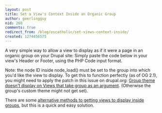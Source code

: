 ```yaml
---
layout: post
title: Set a View's Context Inside an Organic Group
author: geerlingguy
nid: 268
comments: true
redirect_from: /blog/oscatholic/set-views-context-inside/
created: 1274456575
---
```

<p>A very simple way to allow a view to display as if it were a page in an organic group on your Drupal site: Simply paste the code below in your view&#39;s Header or Footer, using the PHP Code input format.</p>
<p><?php og_set_group_context(node_load(46405)); ?></p>
<p>Note: the node ID inside node_load() must be set to the group into which you&#39;d like the view to display. To get this to function perfectly (as of OG 2.1), you might need to apply the patch in this issue on drupal.org: <a href="http://drupal.org/node/649630#comment-2987518">Group theme doesn&#39;t display on Views that take group as an argument</a>. (Otherwise the group&#39;s custom theme might not get set).</p>
<p>There are some <a href="http://www.midwesternmac.com/blogs/geerlingguy/getting-views-page-display-app">alternative methods to getting views to display inside groups</a>, but this is a quick and easy solution.</p>
